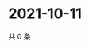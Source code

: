 # 2021-10-11

共 0 条

<!-- BEGIN WEIBO -->
<!-- 最后更新时间 Mon Oct 11 2021 00:20:31 GMT+0800 (China Standard Time) -->

<!-- END WEIBO -->
